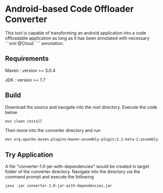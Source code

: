 Android-based Code Offloader Converter
=============
This tool is capable of transforming an android application into a code offloadable application as long as it has
been annotated with necessary ```xml @Cloud ````  annotation.


Requirements
-------------

Maven : version >= 3.0.4

JDK : version >= 1.7


Build
------------
Download the source and navigate into the root directory. Execute the code below 

```xml
mvn clean install
````
Then move into the converter directory and run 

```xml
mvn org.apache.maven.plugins:maven-assembly-plugin:2.2-beta-2:assembly
````

Try Application 
------------
A file "converter-1.0-jar-with-dependencies" would be created in target folder of the converter directory.
Navigate into the directory via the command prompt and execute the following

```xml
java -jar converter-1.0-jar-with-dependencies.jar
````
